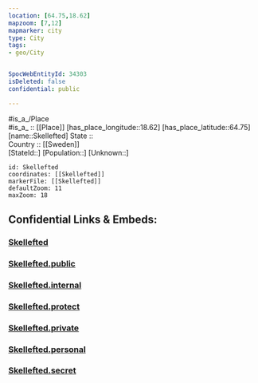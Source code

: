 ```yaml
---
location: [64.75,18.62] 
mapzoom: [7,12] 
mapmarker: city 
type: City
tags:
- geo/City


SpocWebEntityId: 34303
isDeleted: false
confidential: public

---
```

#is_a_/Place  
#is_a_ :: [[Place]] 
[has_place_longitude::18.62] 
[has_place_latitude::64.75] 
[name::Skellefted] 
State ::  
Country :: [[Sweden]]  
[StateId::] 
[Population::] 
[Unknown::] 


```leaflet
id: Skellefted
coordinates: [[Skellefted]] 
markerFile: [[Skellefted]] 
defaultZoom: 11 
maxZoom: 18
```


## Confidential Links & Embeds: 

### [Skellefted](/_Standards/Earth/Continent/Europe/Europe~North/Sweden/Provinces~Sweden/Västerbotten/City/Skellefted.md) 

### [Skellefted.public](/_public/Earth/Continent/Europe/Europe~North/Sweden/Provinces~Sweden/Västerbotten/City/Skellefted.public.md) 

### [Skellefted.internal](/_internal/Earth/Continent/Europe/Europe~North/Sweden/Provinces~Sweden/Västerbotten/City/Skellefted.internal.md) 

### [Skellefted.protect](/_protect/Earth/Continent/Europe/Europe~North/Sweden/Provinces~Sweden/Västerbotten/City/Skellefted.protect.md) 

### [Skellefted.private](/_private/Earth/Continent/Europe/Europe~North/Sweden/Provinces~Sweden/Västerbotten/City/Skellefted.private.md) 

### [Skellefted.personal](/_personal/Earth/Continent/Europe/Europe~North/Sweden/Provinces~Sweden/Västerbotten/City/Skellefted.personal.md) 

### [Skellefted.secret](/_secret/Earth/Continent/Europe/Europe~North/Sweden/Provinces~Sweden/Västerbotten/City/Skellefted.secret.md)

